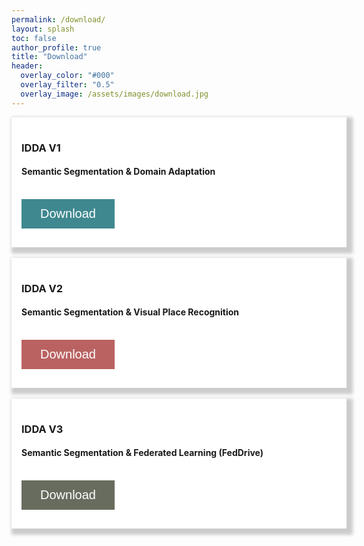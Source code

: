 ```yaml
---
permalink: /download/
layout: splash
toc: false
author_profile: true
title: "Download"
header:
  overlay_color: "#000"
  overlay_filter: "0.5"
  overlay_image: /assets/images/download.jpg
---
```


<script>
</script>




<div style="word-wrap: break-word; width:100%; margin: auto; padding: 16px; box-shadow: 5px 5px 5px 5px #CCCCCC; background-color:White;" >
<form style="background-color:White;" action="https://drive.google.com/drive/folders/1dmQNo5yeHMEaDSFe2DsX3FHMM0S6oLgF?usp=sharing">
<h3>IDDA V1</h3>
<h4>Semantic Segmentation & Domain Adaptation</h4>
<br>
<button type="submit" style="background-color: #3f888f;
  border: none;
  color: white;
  padding: 12px 30px;
  cursor: pointer;
  font-size: 20px;">Download</button>
</form>
</div>

<br>

<div style="word-wrap: break-word; width:100%; margin: auto; padding: 16px; box-shadow: 5px 5px 5px 5px #CCCCCC; background-color:White;" >
<form style="background-color:White;" action="https://drive.google.com/file/d/1MlvQUQBpEAI1mTr6KiyjNIxopEn3Q8w1/view?usp=sharing">
<h3>IDDA V2</h3>
<h4>Semantic Segmentation & Visual Place Recognition</h4>
<br>
<button type="submit" style="background-color:#ba6262;
  border: none;
  color: white;
  padding: 12px 30px;
  cursor: pointer;
  font-size: 20px;">Download</button>
</form>
</div>

<br>

<div style="word-wrap: break-word; width:100%; margin: auto; padding: 16px; box-shadow: 5px 5px 5px 5px #CCCCCC; background-color:White;" >
<form style="background-color:White;" action="https://drive.google.com/file/d/1eHaYPM-eG4D47veWHo5AoH2ZJtYgkjD9/view?usp=sharing">
<h3>IDDA V3 </h3>
<h4>Semantic Segmentation & Federated Learning (FedDrive)</h4>
<br>
<button type="submit" style="background-color:#686c5e;
  border: none;
  color: white;
  padding: 12px 30px;
  cursor: pointer;
  font-size: 20px;">Download</button>
</form>
</div>
<br>
<br>

